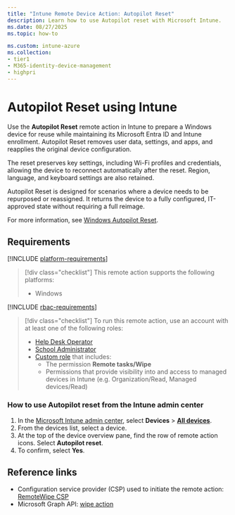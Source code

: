 ```yaml
---
title: "Intune Remote Device Action: Autopilot Reset"
description: Learn how to use Autopilot reset with Microsoft Intune.
ms.date: 08/27/2025
ms.topic: how-to

ms.custom: intune-azure
ms.collection:
- tier1
- M365-identity-device-management
- highpri
---
```


# Autopilot Reset using Intune


Use the **Autopilot Reset** remote action in Intune to prepare a Windows device for reuse while maintaining its Microsoft Entra ID and Intune enrollment. Autopilot Reset removes user data, settings, and apps, and reapplies the original device configuration.

The reset preserves key settings, including Wi-Fi profiles and credentials, allowing the device to reconnect automatically after the reset. Region, language, and keyboard settings are also retained.

Autopilot Reset is designed for scenarios where a device needs to be repurposed or reassigned. It returns the device to a fully configured, IT-approved state without requiring a full reimage.

For more information, see [Windows Autopilot Reset](/autopilot/windows-autopilot-reset#reset-devices-with-remote-windows-autopilot-reset).

## Requirements

[!INCLUDE [platform-requirements](../includes/h3/platform-requirements.md)]

> [!div class="checklist"]
> This remote action supports the following platforms:
>
> - Windows

[!INCLUDE [rbac-requirements](../includes/h3/rbac-requirements.md)]

> [!div class="checklist"]
> To run this remote action, use an account with at least one of the following roles:
>
> - [Help Desk Operator][INT-R1]
> - [School Administrator][INT-R2]
> - [Custom role][INT-RC] that includes:
>   - The permission **Remote tasks/Wipe**
>   - Permissions that provide visibility into and access to managed devices in Intune (e.g. Organization/Read, Managed devices/Read)

### How to use Autopilot reset from the Intune admin center

1. In the [Microsoft Intune admin center][INT-AC], select **Devices** > [**All devices**][INT-ALLD].
1. From the devices list, select a device.
1. At the top of the device overview pane, find the row of remote action icons. Select **Autopilot reset**.
1. To confirm, select **Yes**.

## Reference links

- Configuration service provider (CSP) used to initiate the remote action: [RemoteWipe CSP][CSP-1]
- Microsoft Graph API: [wipe action][GRAPH-1]

<!--links-->

<!-- admin center links -->

[INT-AC]: https://go.microsoft.com/fwlink/?linkid=2109431
[INT-ALLD]: https://go.microsoft.com/fwlink/?linkid=2333814

<!-- role links -->

[INT-R1]: /intune/intune-service/fundamentals/role-based-access-control-reference#help-desk-operator
[INT-R2]: /intune/intune-service/fundamentals/role-based-access-control-reference#school-administrator
[INT-R4]: /intune/intune-service/fundamentals/role-based-access-control-reference#endpoint-security-manager
[INT-RC]: /intune/intune-service/fundamentals/create-custom-role

<!-- API links -->

[GRAPH-1]: /graph/api/intune-devices-manageddevice-wipe
[CSP-1]: /windows/client-management/mdm/remotewipe-csp